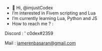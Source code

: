 - 👋 Hi, @imjustCodex
- I’m interested in Fivem scripting and Lua
- I’m currently learning Lua, Python and JS
- How to reach me ? :

Discord : ' c0dex#2359

Mail : iamerenbasaran@gmail.com
